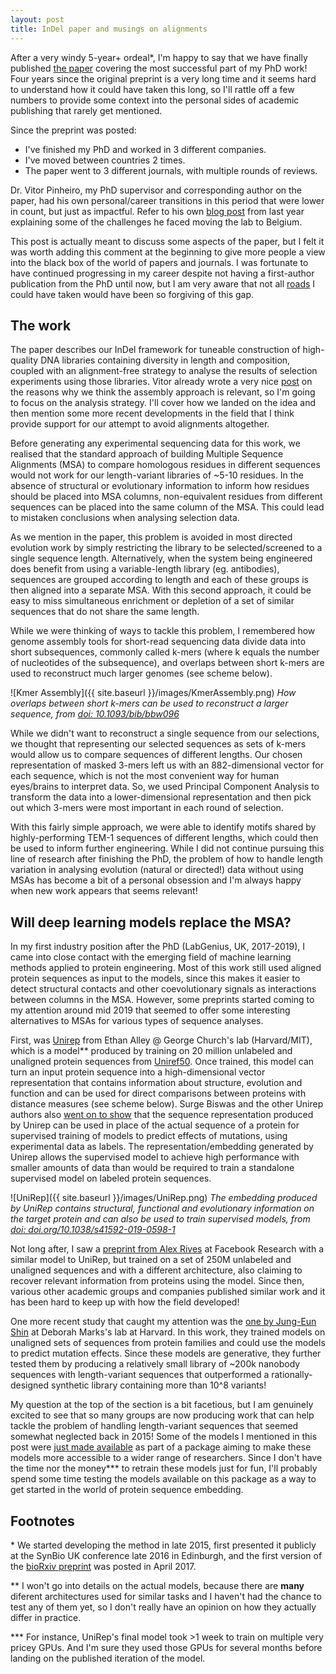 ```yaml
---
layout: post
title: InDel paper and musings on alignments
---
```


After a very windy 5-year+ ordeal\*, I'm happy to say that we have finally published [the paper](https://www.nature.com/articles/s41598-021-88708-4) covering the most successful part of my PhD work! Four years since the original preprint is a very long time and it seems hard to understand how it could have taken this long, so I'll rattle off a few numbers to provide some context into the personal sides of academic publishing that rarely get mentioned.

Since the preprint was posted:
* I've finished my PhD and worked in 3 different companies.
* I've moved between countries 2 times.
* The paper went to 3 different journals, with multiple rounds of reviews.

Dr. Vitor Pinheiro, my PhD supervisor and corresponding author on the paper, had his own personal/career transitions in this period that were lower in count, but just as impactful. Refer to his own [blog post](https://pinheirolab.com/2020/04/10/new-lab/) from last year explaining some of the challenges he faced moving the lab to Belgium.

This post is actually meant to discuss some aspects of the paper, but I felt it was worth adding this comment at the beginning to give more people a view into the black box of the world of papers and journals. I was fortunate to have continued progressing in my career despite not having a first-author publication from the PhD until now, but I am very aware that not all [roads](https://ptizei.github.io/RoadAhead/) I could have taken would have been so forgiving of this gap.

## The work

The paper describes our InDel framework for tuneable construction of high-quality DNA libraries containing diversity in length and composition, coupled with an alignment-free strategy to analyse the results of selection experiments using those libraries. Vitor already wrote a very nice [post](https://pinheirolab.com/2020/04/28/dna-library-synthesis-for-directed-evolution/) on the reasons why we think the assembly approach is relevant, so I'm going to focus on the analysis strategy. I'll cover how we landed on the idea and then mention some more recent developments in the field that I think provide support for our attempt to avoid alignments altogether.

Before generating any experimental sequencing data for this work, we realised that the standard approach of building Multiple Sequence Alignments (MSA) to compare homologous residues in different sequences would not work for our length-variant libraries of ~5-10 residues. In the absence of structural or evolutionary information to inform how residues should be placed into MSA columns, non-equivalent residues from different sequences can be placed into the same column of the MSA. This could lead to mistaken conclusions when analysing selection data.

As we mention in the paper, this problem is avoided in most directed evolution work by simply restricting the library to be selected/screened to a single sequence length. Alternatively, when the system being engineered does benefit from using a variable-length library (eg. antibodies), sequences are grouped according to length and each of these groups is then aligned into a separate MSA. With this second approach, it could be easy to miss simultaneous enrichment or depletion of a set of similar sequences that do not share the same length.

While we were thinking of ways to tackle this problem, I remembered how genome assembly tools for short-read sequencing data divide data into short subsequences, commonly called k-mers (where k equals the number of nucleotides of the subsequence), and overlaps between short k-mers are used to reconstruct much larger genomes (see scheme below).

![Kmer Assembly]({{ site.baseurl }}/images/KmerAssembly.png)
*How overlaps between short k-mers can be used to reconstruct a larger sequence, from [doi: 10.1093/bib/bbw096](http://dx.doi.org/10.1093/bib/bbw096)*

While we didn't want to reconstruct a single sequence from our selections, we thought that representing our selected sequences as sets of k-mers would allow us to compare sequences of different lengths. Our chosen representation of masked 3-mers left us with an 882-dimensional vector for each sequence, which is not the most convenient way for human eyes/brains to interpret data. So, we used Principal Component Analysis to transform the data into a lower-dimensional representation and then pick out which 3-mers were most important in each round of selection.

With this fairly simple approach, we were able to identify motifs shared by highly-performing TEM-1 sequences of different lengths, which could then be used to inform further engineering. While I did not continue pursuing this line of research after finishing the PhD, the problem of how to handle length variation in analysing evolution (natural or directed!) data without using MSAs has become a bit of a personal obsession and I'm always happy when new work appears that seems relevant!

## Will deep learning models replace the MSA?

In my first industry position after the PhD (LabGenius, UK, 2017-2019), I came into close contact with the emerging field of machine learning methods applied to protein engineering. Most of this work still used aligned protein sequences as input to the models, since this makes it easier to detect structural contacts and other coevolutionary signals as interactions between columns in the MSA. However, some preprints started coming to my attention around mid 2019 that seemed to offer some interesting alternatives to MSAs for various types of sequence analyses.

First, was [Unirep](https://www.nature.com/articles/s41592-019-0598-1) from Ethan Alley @ George Church's lab (Harvard/MIT), which is a model\*\* produced by training on 20 million unlabeled and unaligned protein sequences from [Uniref50](https://www.uniprot.org/help/uniref). Once trained, this model can turn an input protein sequence into a high-dimensional vector representation that contains information about structure, evolution and function and can be used for direct comparisons between proteins with distance measures (see scheme below). Surge Biswas and the other Unirep authors also [went on to show](https://www.nature.com/articles/s41592-021-01100-y) that the sequence representation produced by Unirep can be used in place of the actual sequence of a protein for supervised training of models to predict effects of mutations, using experimental data as labels. The representation/embedding generated by Unirep allows the supervised model to achieve high performance with smaller amounts of data than would be required to train a standalone supervised model on labeled protein sequences.

![UniRep]({{ site.baseurl }}/images/UniRep.png)
*The embedding produced by UniRep contains structural, functional and evolutionary information on the target protein and can also be used to train supervised models, from [doi: doi.org/10.1038/s41592-019-0598-1](http://doi.org/10.1038/s41592-019-0598-1)*

Not long after, I saw a [preprint from Alex Rives](https://www.pnas.org/content/118/15/e2016239118) at Facebook Research with a similar model to UniRep, but trained on a set of 250M unlabeled and unaligned sequences and with a different architecture, also claiming to recover relevant information from proteins using the model. Since then, various other academic groups and companies published similar work and it has been hard to keep up with how the field developed!

One more recent study that caught my attention was the [one by Jung-Eun Shin](https://www.nature.com/articles/s41467-021-22732-w.pdf) at Deborah Marks's lab at Harvard. In this work, they trained models on unaligned sets of sequences from protein families and could use the models to predict mutation effects. Since these models are generative, they further tested them by producing a relatively small library of ~200k nanobody sequences with length-variant sequences that outperformed a rationally-designed synthetic library containing more than 10^8 variants!

My question at the top of the section is a bit facetious, but I am genuinely excited to see that so many groups are now producing work that can help tackle the problem of handling length-variant sequences that seemed somewhat neglected back in 2015! Some of the models I mentioned in this post were [just made available](https://currentprotocols.onlinelibrary.wiley.com/doi/10.1002/cpz1.113) as part of a package aiming to make these models more accessible to a wider range of researchers. Since I don't have the time nor the money\*\*\* to retrain these models just for fun, I'll probably spend some time testing the models available on this package as a way to get started in the world of protein sequence embedding.


## Footnotes

\* We started developing the method in late 2015, first presented it publicly at the SynBio UK conference late 2016 in Edinburgh, and the first version of the [bioRxiv preprint](https://www.biorxiv.org/content/10.1101/127829v2) was posted in April 2017.

\*\* I won't go into details on the actual models, because there are **many** diferent architectures used for similar tasks and I haven't had the chance to test any of them yet, so I don't really have an opinion on how they actually differ in practice.

\*\*\* For instance, UniRep's final model took >1 week to train on multiple very pricey GPUs. And I'm sure they used those GPUs for several months before landing on the published iteration of the model.
